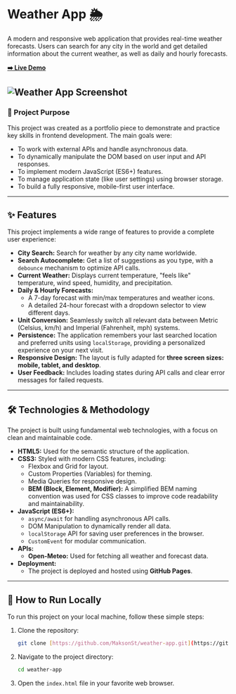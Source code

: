 # Weather App 🌦️

A modern and responsive web application that provides real-time weather forecasts. Users can search for any city in the world and get detailed information about the current weather, as well as daily and hourly forecasts.

**[➡️ Live Demo](https://maksonst.github.io/weather-app/)**

![Weather App Screenshot](assets/images/screenshot.png) 
---

### 🎯 Project Purpose

This project was created as a portfolio piece to demonstrate and practice key skills in frontend development. The main goals were:
* To work with external APIs and handle asynchronous data.
* To dynamically manipulate the DOM based on user input and API responses.
* To implement modern JavaScript (ES6+) features.
* To manage application state (like user settings) using browser storage.
* To build a fully responsive, mobile-first user interface.

---

## ✨ Features

This project implements a wide range of features to provide a complete user experience:

* **City Search:** Search for weather by any city name worldwide.
* **Search Autocomplete:** Get a list of suggestions as you type, with a `debounce` mechanism to optimize API calls.
* **Current Weather:** Displays current temperature, "feels like" temperature, wind speed, humidity, and precipitation.
* **Daily & Hourly Forecasts:**
    * A 7-day forecast with min/max temperatures and weather icons.
    * A detailed 24-hour forecast with a dropdown selector to view different days.
* **Unit Conversion:** Seamlessly switch all relevant data between Metric (Celsius, km/h) and Imperial (Fahrenheit, mph) systems.
* **Persistence:** The application remembers your last searched location and preferred units using `localStorage`, providing a personalized experience on your next visit.
* **Responsive Design:** The layout is fully adapted for **three screen sizes: mobile, tablet, and desktop**.
* **User Feedback:** Includes loading states during API calls and clear error messages for failed requests.

---

## 🛠️ Technologies & Methodology

The project is built using fundamental web technologies, with a focus on clean and maintainable code.

* **HTML5:** Used for the semantic structure of the application.
* **CSS3:** Styled with modern CSS features, including:
    * Flexbox and Grid for layout.
    * Custom Properties (Variables) for theming.
    * Media Queries for responsive design.
    * **BEM (Block, Element, Modifier):** A simplified BEM naming convention was used for CSS classes to improve code readability and maintainability.
* **JavaScript (ES6+):**
    * `async/await` for handling asynchronous API calls.
    * DOM Manipulation to dynamically render all data.
    * `localStorage` API for saving user preferences in the browser.
    * `CustomEvent` for modular communication.
* **APIs:**
    * **Open-Meteo:** Used for fetching all weather and forecast data.
* **Deployment:**
    * The project is deployed and hosted using **GitHub Pages**.

---

## 🚀 How to Run Locally

To run this project on your local machine, follow these simple steps:

1.  Clone the repository:
    ```bash
    git clone [https://github.com/MaksonSt/weather-app.git](https://github.com/MaksonSt/weather-app.git)
    ```
2.  Navigate to the project directory:
    ```bash
    cd weather-app
    ```
3.  Open the `index.html` file in your favorite web browser.
